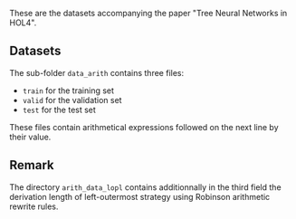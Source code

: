 These are the datasets accompanying the paper 
"Tree Neural Networks in HOL4".

## Datasets

The sub-folder `data_arith` contains three files:
* `train` for the training set
* `valid` for the validation set
* `test` for the test set

These files contain arithmetical expressions followed on the next line
by their value.

## Remark

The directory `arith_data_lopl` contains additionnally in the 
third field the derivation length of left-outermost strategy using Robinson 
arithmetic rewrite rules.
